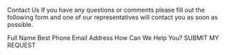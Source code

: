 Contact Us
If you have any questions or comments please fill out the following form and one of our representatives will contact you as soon as possible.


Full Name
Best Phone
Email Address
How Can We Help You?
 SUBMIT MY REQUEST